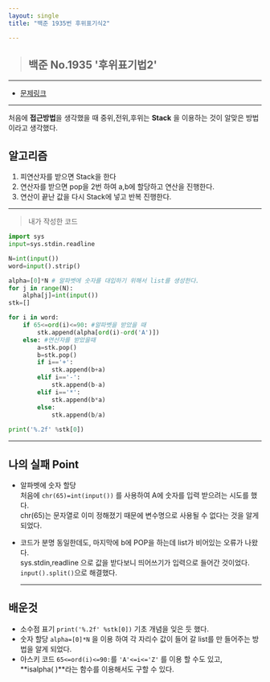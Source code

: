 ```yaml
---
layout: single
title: "백준 1935번 후위표기식2"

---
```


>## 백준 No.1935 '후위표기법2'



___

* [문제링크](https://www.acmicpc.net/problem/1935)

___

처음에 **접근방법**을 생각했을 때 중위,전위,후위는 
**Stack** 을 이용하는 것이 알맞은 방법이라고 생각했다.

## 알고리즘

1. 피연산자를 받으면 Stack을 한다
2. 연산자를 받으면 pop을 2번 하여 a,b에 할당하고 연산을 진행한다.
3. 연산이 끝난 값을 다시 Stack에 넣고 반복 진행한다.

___

> 내가 작성한 코드

``` py
import sys
input=sys.stdin.readline

N=int(input())
word=input().strip()

alpha=[0]*N # 알파벳에 숫자를 대입하기 위해서 list를 생성한다.
for j in range(N):
    alpha[j]=int(input())
stk=[]

for i in word:
    if 65<=ord(i)<=90: #알파벳을 받았을 때 
        stk.append(alpha[ord(i)-ord('A')])
    else: #연산자를 받았을때 
        a=stk.pop()
        b=stk.pop()
        if i=='+':
            stk.append(b+a)
        elif i=='-':
            stk.append(b-a)
        elif i=='*':
            stk.append(b*a)
        else:
            stk.append(b/a)
        
print('%.2f' %stk[0]) 
```

___

## 나의 실패 Point

* 알파벳에 숫자 할당    
  처음에 `chr(65)=int(input())` 를 사용하여 A에 숫자를 입력 받으려는 시도를 했다.   
  chr(65)는 문자열로 이미 정해졌기 때문에 변수명으로 사용될 수 없다는 것을 알게 되었다.  


* 코드가 분명 동일한데도, 마지막에 b에 POP을 하는데 list가 비어있는 오류가 나왔다.   
  sys.stdin,readline 으로 값을 받다보니 띄어쓰기가 입력으로 들어간 것이었다.    
  `input().split()`으로 해결했다.  

  ____

## 배운것

* 소수점 표기
  `print('%.2f' %stk[0])` 기초 개념을 잊은 듯 했다.
* 숫자 할당
  `alpha=[0]*N` 을 이용 하여 각 자리수 값이 들어 갈 list를 만 들어주는 방법을 알게 되었다.
* 아스키 코드
  `65<=ord(i)<=90:`를 `'A'<=i<='Z'` 를 이용 할 수도 있고,    
  **isalpha( )**라는 함수를 이용해서도 구할 수 있다.
